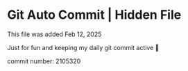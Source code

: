 # Git Auto Commit | Hidden File

This file was added Feb 12, 2025

Just for fun and keeping my daily git commit active 🤪

commit number: 2105320
